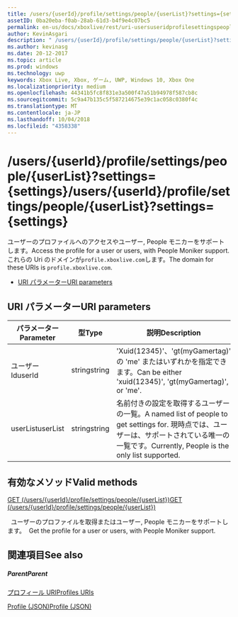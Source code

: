 ```yaml
---
title: /users/{userId}/profile/settings/people/{userList}?settings={settings}
assetID: 0ba20eba-f0ab-28ab-61d3-b4f9e4c07bc5
permalink: en-us/docs/xboxlive/rest/uri-usersuseridprofilesettingspeopleuserlist.html
author: KevinAsgari
description: " /users/{userId}/profile/settings/people/{userList}?settings={settings}"
ms.author: kevinasg
ms.date: 20-12-2017
ms.topic: article
ms.prod: windows
ms.technology: uwp
keywords: Xbox Live, Xbox, ゲーム, UWP, Windows 10, Xbox One
ms.localizationpriority: medium
ms.openlocfilehash: 44341b5fc8f831e3a500f47a51b94978f587cb8c
ms.sourcegitcommit: 5c9a47b135c5f587214675e39c1ac058c0380f4c
ms.translationtype: MT
ms.contentlocale: ja-JP
ms.lasthandoff: 10/04/2018
ms.locfileid: "4358338"
---
```

# <a name="usersuseridprofilesettingspeopleuserlistsettingssettings"></a><span data-ttu-id="caade-104">/users/{userId}/profile/settings/people/{userList}?settings={settings}</span><span class="sxs-lookup"><span data-stu-id="caade-104">/users/{userId}/profile/settings/people/{userList}?settings={settings}</span></span>
<span data-ttu-id="caade-105">ユーザーのプロファイルへのアクセスやユーザー, People モニカーをサポートします。</span><span class="sxs-lookup"><span data-stu-id="caade-105">Access the profile for a user or users, with People Moniker support.</span></span> <span data-ttu-id="caade-106">これらの Uri のドメインが`profile.xboxlive.com`します。</span><span class="sxs-lookup"><span data-stu-id="caade-106">The domain for these URIs is `profile.xboxlive.com`.</span></span>
 
  * [<span data-ttu-id="caade-107">URI パラメーター</span><span class="sxs-lookup"><span data-stu-id="caade-107">URI parameters</span></span>](#ID4EV)
 
<a id="ID4EV"></a>

 
## <a name="uri-parameters"></a><span data-ttu-id="caade-108">URI パラメーター</span><span class="sxs-lookup"><span data-stu-id="caade-108">URI parameters</span></span>
 
| <span data-ttu-id="caade-109">パラメーター</span><span class="sxs-lookup"><span data-stu-id="caade-109">Parameter</span></span>| <span data-ttu-id="caade-110">型</span><span class="sxs-lookup"><span data-stu-id="caade-110">Type</span></span>| <span data-ttu-id="caade-111">説明</span><span class="sxs-lookup"><span data-stu-id="caade-111">Description</span></span>| 
| --- | --- | --- | 
| <span data-ttu-id="caade-112">ユーザー Id</span><span class="sxs-lookup"><span data-stu-id="caade-112">userId</span></span>| <span data-ttu-id="caade-113">string</span><span class="sxs-lookup"><span data-stu-id="caade-113">string</span></span>| <span data-ttu-id="caade-114">'Xuid(12345)'、'gt(myGamertag)' の 'me' またはいずれかを指定できます。</span><span class="sxs-lookup"><span data-stu-id="caade-114">Can be either 'xuid(12345)', 'gt(myGamertag)', or 'me'.</span></span>| 
| <span data-ttu-id="caade-115">userList</span><span class="sxs-lookup"><span data-stu-id="caade-115">userList</span></span>| <span data-ttu-id="caade-116">string</span><span class="sxs-lookup"><span data-stu-id="caade-116">string</span></span>| <span data-ttu-id="caade-117">名前付きの設定を取得するユーザーの一覧。</span><span class="sxs-lookup"><span data-stu-id="caade-117">A named list of people to get settings for.</span></span> <span data-ttu-id="caade-118">現時点では、ユーザーは、サポートされている唯一の一覧です。</span><span class="sxs-lookup"><span data-stu-id="caade-118">Currently, People is the only list supported.</span></span>| 
  
<a id="ID4E1B"></a>

 
## <a name="valid-methods"></a><span data-ttu-id="caade-119">有効なメソッド</span><span class="sxs-lookup"><span data-stu-id="caade-119">Valid methods</span></span>

[<span data-ttu-id="caade-120">GET (/users/{userId}/profile/settings/people/{userList})</span><span class="sxs-lookup"><span data-stu-id="caade-120">GET (/users/{userId}/profile/settings/people/{userList})</span></span>](uri-usersuseridprofilesettingspeopleuserlistget.md)

<span data-ttu-id="caade-121">&nbsp;&nbsp;ユーザーのプロファイルを取得またはユーザー, People モニカーをサポートします。</span><span class="sxs-lookup"><span data-stu-id="caade-121">&nbsp;&nbsp;Get the profile for a user or users, with People Moniker support.</span></span>
 
<a id="ID4EEC"></a>

 
## <a name="see-also"></a><span data-ttu-id="caade-122">関連項目</span><span class="sxs-lookup"><span data-stu-id="caade-122">See also</span></span>
 
<a id="ID4EGC"></a>

 
##### <a name="parent"></a><span data-ttu-id="caade-123">Parent</span><span class="sxs-lookup"><span data-stu-id="caade-123">Parent</span></span> 

[<span data-ttu-id="caade-124">プロフィール URI</span><span class="sxs-lookup"><span data-stu-id="caade-124">Profiles URIs</span></span>](atoc-reference-profiles.md)

 [<span data-ttu-id="caade-125">Profile (JSON)</span><span class="sxs-lookup"><span data-stu-id="caade-125">Profile (JSON)</span></span>](../../json/json-profile.md)

   